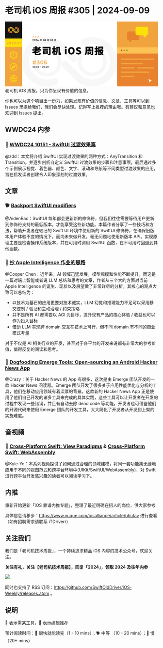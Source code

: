 # 老司机 iOS 周报 #305 | 2024-09-09

![ios-weekly](https://github.com/SwiftOldDriver/iOS-Weekly/blob/master/assets/weekly-header/305.jpg?raw=true)
老司机 iOS 周报，只为你呈现有价值的信息。

你也可以为这个项目出一份力，如果发现有价值的信息、文章、工具等可以到 Issues 里提给我们，我们会尽快处理。记得写上推荐的理由哦。有建议和意见也欢迎到 Issues 提出。

## WWDC24 内参

### 🌟 [WWDC24 10151 - SwiftUI 过渡效果篇](https://xiaozhuanlan.com/topic/8321460975)

@zdd：本文将介绍 SwiftUI 实现过渡效果的两种方式：AnyTransition 和 Transition。并逐步剖析自定义 SwiftUI 过渡效果的步骤和注意事项，最后通过多个示例展示视觉、着色器、颜色、文字、滚动和导航等不同类型过渡效果的应用，旨在启发读者创建令人印象深刻的过渡效果。

## 文章

### 🐕 [Backport SwiftUI modifiers](https://alejandromp.com/development/blog/backport-swiftui-modifiers/)

@AidenRao：SwiftUI 每年都会更新新的修饰符，但我们往往需要等待用户更新到修饰符支持的最低版本，才能享受这些新功能。本篇作者分享了一些技巧和方法，帮助开发者在较旧的 Swift UI 环境中使用新的 SwiftUI 修饰符，在确保旧版本用户体验不变的情况下，面向未来做开发，毫无问题地使用新版本 API。实现原理主要是检查操作系统版本，并在可用时调用 SwiftUI 函数，在不可用时回退到其他函数。

### 🐢 [抄 Apple Intelligence 作业的思路](https://juejin.cn/post/7407385581079396389)

@Cooper Chen：近年来，AI 领域迅猛发展，模型规模和性能不断提升，而这是一篇对端上智能或者说 LLM 总结和思考的文章，作者从三个大的方面对当前 Apple Intelligence 的诞生、现状以及展望做了非常详尽的分析，其核心的观点大致可以总结为：
- 以技术为基石的应用更要对技术诚实，LLM 幻觉和推理能力不足可以采用移交控制 / 验证和主动治理 / 约束策略
- 并不是所有 AI 都需要以 AGI 为目标，提升现有产品的核心体验 / 收益也可以作为投入目标
- 借助 LLM 实现跨 domain 交互在技术上可行，但不同 domain 有不同的商业模式考量

对于不仅是 AI 相关行业的开发，甚至对于各平台的开发来说都有非常大的参考价值，值得反复的阅读和思考。

### 🐎 [Dogfooding Emerge Tools: Open-sourcing an Android Hacker News App](https://www.emergetools.com/blog/posts/open-sourcing-emerge-tools-hackernews-app)

@Crazy：关于 Hacker News 的 App 有很多，这次是由 Emerge 团队开发的一款 Hacker News 阅读器。Emerge 团队开发了很多关于应用性能优化与分析的工具，他们在移动应用领域有着深厚的背景。这款新的 Hacker News App 正是使用了他们自己开发的诸多工具来完成的具体实践，这些工具可以让开发者在开发的过程中发现一些错误，并且有自动去除 dead code 等功能。开发者也可借鉴他们的开源代码来使用 Emerge 团队的开发工具，大大简化了开发者从开发到上架的实施难度。


## 音视频

### 🐢 [Cross-Platform Swift: View Paradigms](https://www.pointfree.co/episodes/ep290-cross-platform-swift-view-paradigms) & [Cross-Platform Swift: WebAssembly](https://www.pointfree.co/episodes/ep291-cross-platform-swift-webassembly)

@Kyle-Ye：本系列视频探讨了如何通过合理的领域建模，将同一套功能集无缝地应用于不同的视图范式和跨平台环境中(UIKit/SwiftUI/WebAssembly)，对 Swift 进行跨平台开发感兴趣的读者可以阅读学习下。

## 内推

重新开始更新「iOS 靠谱内推专题」，整理了最近明确在招人的岗位，供大家参考

具体信息请移步：https://www.yuque.com/iosalliance/article/bhutav 进行查看（如有招聘需求请联系 iTDriverr）

## 关注我们

我们是「老司机技术周报」，一个持续追求精品 iOS 内容的技术公众号，欢迎关注。

**关注有礼，关注【老司机技术周报】，回复「2024」，领取 2024 及往年内参**

![](https://github.com/SwiftOldDriver/iOS-Weekly/blob/master/assets/qrcode_for_wechat.jpg?raw=true)

同时也支持了 RSS 订阅：https://github.com/SwiftOldDriver/iOS-Weekly/releases.atom 。

## 说明

🚧 表示需某工具，🌟 表示编辑推荐

预计阅读时间：🐎 很快就能读完（1 - 10 mins）；🐕 中等 （10 - 20 mins）；🐢 慢（20+ mins）
